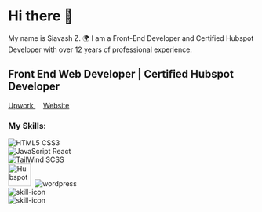 # Hi there 👋

My name is Siavash Z. 
🌍 I am a Front-End Developer and Certified Hubspot Developer with over 12 years of professional experience.

## Front End Web Developer | Certified Hubspot Developer

<span>
                                <a aria-label="upwork" rel="noreferrer" target="_blank" href="https://www.upwork.com/freelancers/siavash/">
                                   Upwork
                                </a>&nbsp; &nbsp;
                                <a aria-label="github" rel="noreferrer" target="_blank" href="https://siavash.dev/">
                                    Website
                                </a>
</span>

### My Skills:

   <div><img src="https://skillicons.dev/icons?i=html,css" alt="HTML5 CSS3" title="HTML5 and CSS3"></div>
   <div><img src="https://skillicons.dev/icons?i=js,react" alt="JavaScript React" title="JavaScript and React"></div>
   <div><img src="https://skillicons.dev/icons?i=tailwind,scss" alt="TailWind SCSS" title="Tailwind and SCSS"></div>
   <div class="logos-custom">
   <img src="https://siavash.tech/img/hubspot-1.svg" alt="Hubspot" title="Hubspot" style="width: 46px;">&nbsp; 
   <img src="https://skillicons.dev/icons?i=wordpress" alt="wordpress" title="Wordpress">
   </div>
   <div><img src="https://skillicons.dev/icons?i=bootstrap,figma" alt="skill-icon" title="Bootstrap and Figma"></div>
   <div><img src="https://skillicons.dev/icons?i=xd,ps" alt="skill-icon" title="Adobe XD and Photoshop"></div>    

